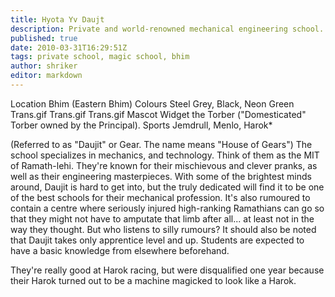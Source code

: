 ```yaml
---
title: Hyota Yv Daujt
description: Private and world-renowned mechanical engineering school.
published: true
date: 2010-03-31T16:29:51Z
tags: private school, magic school, bhim
author: shriker
editor: markdown
---
```


Location 	Bhim (Eastern Bhim)
Colours 	Steel Grey, Black, Neon Green Trans.gif Trans.gif Trans.gif
Mascot 	Widget the Torber ("Domesticated" Torber owned by the Principal).
Sports 	Jemdrull, Menlo, Harok*

(Referred to as "Daujit" or Gear. The name means "House of Gears") The school specializes in mechanics, and technology. Think of them as the MIT of Ramath-lehi. They're known for their mischievous and clever pranks, as well as their engineering masterpieces. With some of the brightest minds around, Daujit is hard to get into, but the truly dedicated will find it to be one of the best schools for their mechanical profession. It's also rumoured to contain a centre where seriously injured high-ranking Ramathians can go so that they might not have to amputate that limb after all... at least not in the way they thought. But who listens to silly rumours? It should also be noted that Daujit takes only apprentice level and up. Students are expected to have a basic knowledge from elsewhere beforehand.

They're really good at Harok racing, but were disqualified one year because their Harok turned out to be a machine magicked to look like a Harok.

